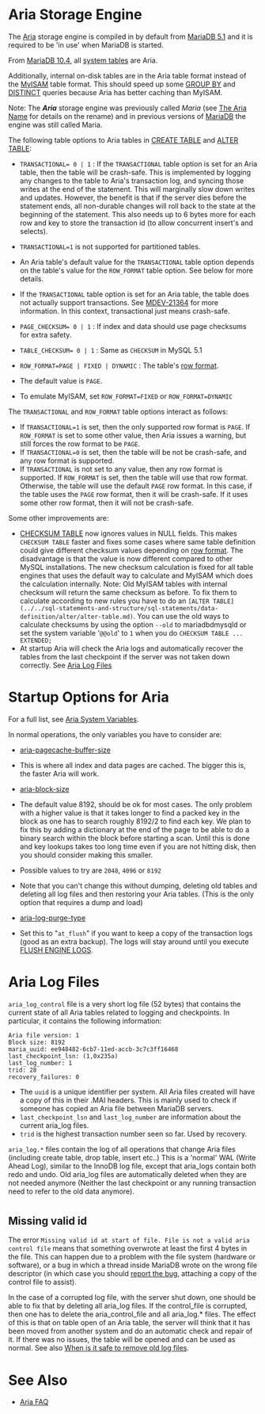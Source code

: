 # Aria Storage Engine

The [Aria](../../../security/securing-mariadb/securing-mariadb-encryption/encryption-data-at-rest-encryption/aria-encryption/aria-enabling-encryption.md) storage engine is compiled in by default from [MariaDB 5.1](/kb/en/what-is-mariadb-51/) and it is required to be 'in use' when MariaDB is started.

From [MariaDB 10.4](https://app.gitbook.com/s/aEnK0ZXmUbJzqQrTjFyb/mariadb-community-server/what-is-mariadb-104), all [system tables](/kb/en/system-tables/) are Aria.

Additionally, internal on-disk tables are in the Aria table format instead of
the [MyISAM](../../../clients-and-utilities/myisam-clients-and-utilities/myisamchk-table-information.md) table format. This should speed up some [GROUP BY](../../sql-statements-and-structure/sql-statements/data-manipulation/selecting-data/group-by.md)
and [DISTINCT](../../sql-statements-and-structure/sql-statements/built-in-functions/aggregate-functions/count-distinct.md) queries because Aria has better caching than
MyISAM.

Note: The ***Aria*** storage engine was previously called *Maria* (see
[The Aria Name](the-aria-name.md) for details on the
rename) and in previous versions of [MariaDB](https://app.gitbook.com/s/aEnK0ZXmUbJzqQrTjFyb/mariadb-release-criteria) the engine was still called
Maria.

The following table options to Aria tables in [CREATE TABLE](../../sql-statements-and-structure/sql-statements/data-definition/create/create-tablespace.md) and [ALTER TABLE](../../sql-statements-and-structure/sql-statements/data-definition/alter/alter-table.md):

* `TRANSACTIONAL= 0 | 1` : If the `TRANSACTIONAL` table option is set for an Aria table, then the table will be crash-safe. This is implemented by logging any changes to the table to Aria's transaction log, and syncing those writes at the end of the statement. This will marginally slow down writes and updates. However, the benefit is that if the server dies before the statement ends, all non-durable changes will roll back to the state at the beginning of the statement. This also needs up to 6 bytes more for each row and key to store the transaction id (to allow concurrent insert's and selects).

 * `TRANSACTIONAL=1` is not supported for partitioned tables.
 * An Aria table's default value for the `TRANSACTIONAL` table option depends on the table's value for the `ROW_FORMAT` table option. See below for more details.
 * If the `TRANSACTIONAL` table option is set for an Aria table, the table does not actually support transactions. See [MDEV-21364](https://jira.mariadb.org/browse/MDEV-21364) for more information. In this context, transactional just means crash-safe.
* `PAGE_CHECKSUM= 0 | 1` : If index and data should use
 page checksums for extra safety.
* `TABLE_CHECKSUM= 0 | 1` :
 Same as `CHECKSUM` in MySQL 5.1
* `ROW_FORMAT=PAGE | FIXED | DYNAMIC` : The table's [row format](aria-storage-formats.md).

 * The default value is `PAGE`.
 * To emulate MyISAM, set `ROW_FORMAT=FIXED` or `ROW_FORMAT=DYNAMIC`

The `TRANSACTIONAL` and `ROW_FORMAT` table options interact as follows:

* If `TRANSACTIONAL=1` is set, then the only supported row format is `PAGE`. If `ROW_FORMAT` is set to some other value, then Aria issues a warning, but still forces the row format to be `PAGE`.
* If `TRANSACTIONAL=0` is set, then the table will be not be crash-safe, and any row format is supported.
* If `TRANSACTIONAL` is not set to any value, then any row format is supported. If `ROW_FORMAT` is set, then the table will use that row format. Otherwise, the table will use the default `PAGE` row format. In this case, if the table uses the `PAGE` row format, then it will be crash-safe. If it uses some other row format, then it will not be crash-safe.

Some other improvements are:

* [CHECKSUM TABLE](../../sql-statements-and-structure/sql-statements/table-statements/checksum-table.md) now ignores values in NULL fields. This
 makes `CHECKSUM TABLE` faster and fixes some cases where
 same table definition could give different checksum values depending on [row
 format](aria-storage-formats.md). The disadvantage is that the value is now different compared to other
 MySQL installations. The new checksum calculation is fixed for all table
 engines that uses the default way to calculate and MyISAM which does the
 calculation internally. Note: Old MyISAM tables with internal checksum will
 return the same checksum as before. To fix them to calculate according to new
 rules you have to do an `[ALTER TABLE](../../sql-statements-and-structure/sql-statements/data-definition/alter/alter-table.md)`. You can use the old
 ways to calculate checksums by using the option `--old` to mariadbdmysqld or set the
 system variable '`@@old`' to `1` when you
 do `CHECKSUM TABLE ... EXTENDED;`
* At startup Aria will check the Aria logs and automatically recover the tables
 from the last checkpoint if the server was not taken down correctly. See [Aria Log Files](#aria-log-files)

#

# Startup Options for Aria

For a full list, see [Aria System Variables](/kb/en/aria-server-system-variables/).

In normal operations, the only variables you have to consider are:

* [aria-pagecache-buffer-size](/kb/en/aria-server-system-variables/#aria_pagecache_buffer_size)

 * This is where all index and data pages are cached. The bigger this is, the faster
 Aria will work.
* [aria-block-size](%5Baria-server-system-variables#aria_block_size)

 * The default value 8192, should be ok for most cases. The only problem with a higher
 value is that it takes longer to find a packed key in the block as one has to
 search roughly 8192/2 to find each key. We plan to fix this by adding a
 dictionary at the end of the page to be able to do a binary search within
 the block before starting a scan. Until this is done and key lookups takes
 too long time even if you are not hitting disk, then you should consider
 making this smaller.
 * Possible values to try are `2048`, `4096` or `8192`
 * Note that you can't change this without dumping, deleting old tables and
 deleting all log files and then restoring your Aria tables. (This is the
 only option that requires a dump and load)
* [aria-log-purge-type](/kb/en/aria-server-system-variables/#aria_log_purge_type)

 * Set this to "`at_flush`" if you want to keep a copy of the transaction logs
 (good as an extra backup). The logs will stay around until you
 execute [FLUSH ENGINE LOGS](../../sql-statements-and-structure/sql-statements/administrative-sql-statements/flush-commands/flush-tables-for-export.md).

#

# Aria Log Files

`aria_log_control` file is a very short log file (52 bytes) that contains the current state of all Aria tables related to logging and checkpoints. In particular, it contains the following information:

```
Aria file version: 1
Block size: 8192
maria_uuid: ee948482-6cb7-11ed-accb-3c7c3ff16468
last_checkpoint_lsn: (1,0x235a)
last_log_number: 1
trid: 28
recovery_failures: 0
```

* The `uuid` is a unique identifier per system. All Aria files created will have a copy of this in their .MAI headers. This is mainly used to check if someone has copied an Aria file between MariaDB servers.
* `last_checkpoint_lsn` and `last_log_number` are information about the current aria_log files.
* `trid` is the highest transaction number seen so far. Used by recovery.

`aria_log.*` files contain the log of all operations that change Aria files (including create table, drop table, insert etc..) This is a 'normal' WAL (Write Ahead Log), similar to the InnoDB log file, except that aria_logs contain both redo and undo. Old aria_log files are automatically deleted when they are not needed anymore (Neither the last checkpoint or any running transaction need to refer to the old data anymore).

#

## Missing valid id

The error `Missing valid id at start of file. File is not a valid aria control file` means that something overwrote at least the first 4 bytes in the file. This can happen due to a problem with the file system (hardware or software), or a bug in which a thread inside MariaDB wrote on the wrong file descriptor (in which case you should [report the bug](../../bug-tracking/reporting-bugs.md), attaching a copy of the control file to assist).

In the case of a corrupted log file, with the server shut down, one should be able to fix that by deleting all aria_log files.
If the control_file is corrupted, then one has to delete the aria_control_file and all aria_log.* files.
The effect of this is that on table open of an Aria table, the server will think that it has been moved from another system and do an automatic check and repair of it. If there was no issues, the table will be opened and can be used as normal. See also [When is it safe to remove old log files](aria-faq.md#when-is-it-safe-to-remove-old-log-files).

#

# See Also

* [Aria FAQ](aria-faq.md)